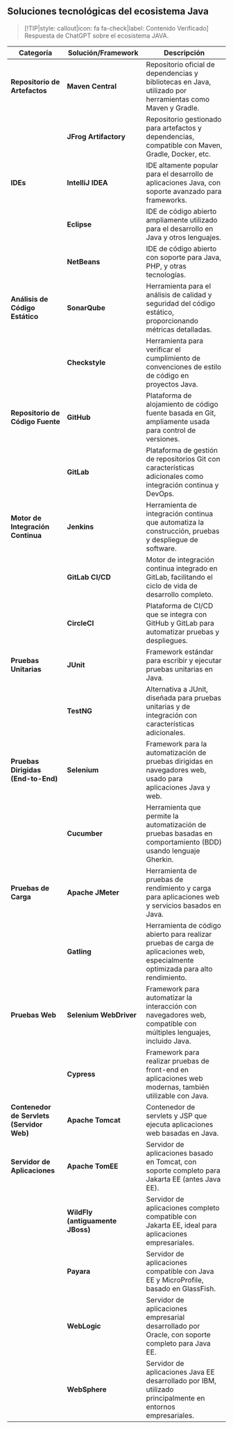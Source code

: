 ## Soluciones tecnológicas del ecosistema Java <!-- {docsify-ignore} -->

> [!TIP|style: callout|icon: fa fa-check|label: Contenido Verificado]
> Respuesta de ChatGPT sobre el ecosistema JAVA.


| **Categoría**                    | **Solución/Framework**        | **Descripción**                                                                                      |
|-----------------------------------|-------------------------------|------------------------------------------------------------------------------------------------------|
| **Repositorio de Artefactos**     | **Maven Central**             | Repositorio oficial de dependencias y bibliotecas en Java, utilizado por herramientas como Maven y Gradle. |
|                                   | **JFrog Artifactory**         | Repositorio gestionado para artefactos y dependencias, compatible con Maven, Gradle, Docker, etc.        |
| **IDEs**                          | **IntelliJ IDEA**             | IDE altamente popular para el desarrollo de aplicaciones Java, con soporte avanzado para frameworks.     |
|                                   | **Eclipse**                   | IDE de código abierto ampliamente utilizado para el desarrollo en Java y otros lenguajes.               |
|                                   | **NetBeans**                  | IDE de código abierto con soporte para Java, PHP, y otras tecnologías.                                 |
| **Análisis de Código Estático**   | **SonarQube**                 | Herramienta para el análisis de calidad y seguridad del código estático, proporcionando métricas detalladas. |
|                                   | **Checkstyle**                | Herramienta para verificar el cumplimiento de convenciones de estilo de código en proyectos Java.       |
| **Repositorio de Código Fuente**  | **GitHub**                    | Plataforma de alojamiento de código fuente basada en Git, ampliamente usada para control de versiones.  |
|                                   | **GitLab**                    | Plataforma de gestión de repositorios Git con características adicionales como integración continua y DevOps. |
| **Motor de Integración Continua** | **Jenkins**                   | Herramienta de integración continua que automatiza la construcción, pruebas y despliegue de software.   |
|                                   | **GitLab CI/CD**              | Motor de integración continua integrado en GitLab, facilitando el ciclo de vida de desarrollo completo. |
|                                   | **CircleCI**                  | Plataforma de CI/CD que se integra con GitHub y GitLab para automatizar pruebas y despliegues.          |
| **Pruebas Unitarias**             | **JUnit**                     | Framework estándar para escribir y ejecutar pruebas unitarias en Java.                                 |
|                                   | **TestNG**                    | Alternativa a JUnit, diseñada para pruebas unitarias y de integración con características adicionales.  |
| **Pruebas Dirigidas (End-to-End)**| **Selenium**                  | Framework para la automatización de pruebas dirigidas en navegadores web, usado para aplicaciones Java y web. |
|                                   | **Cucumber**                  | Herramienta que permite la automatización de pruebas basadas en comportamiento (BDD) usando lenguaje Gherkin. |
| **Pruebas de Carga**              | **Apache JMeter**             | Herramienta de pruebas de rendimiento y carga para aplicaciones web y servicios basados en Java.        |
|                                   | **Gatling**                   | Herramienta de código abierto para realizar pruebas de carga de aplicaciones web, especialmente optimizada para alto rendimiento. |
| **Pruebas Web**                   | **Selenium WebDriver**        | Framework para automatizar la interacción con navegadores web, compatible con múltiples lenguajes, incluido Java. |
|                                   | **Cypress**                   | Framework para realizar pruebas de front-end en aplicaciones web modernas, también utilizable con Java. |
| **Contenedor de Servlets (Servidor Web)** | **Apache Tomcat**             | Contenedor de servlets y JSP que ejecuta aplicaciones web basadas en Java.                              |
| **Servidor de Aplicaciones**      | **Apache TomEE**              | Servidor de aplicaciones basado en Tomcat, con soporte completo para Jakarta EE (antes Java EE).        |
|                                   | **WildFly (antiguamente JBoss)** | Servidor de aplicaciones completo compatible con Jakarta EE, ideal para aplicaciones empresariales.      |
|                                   | **Payara**                    | Servidor de aplicaciones compatible con Java EE y MicroProfile, basado en GlassFish.                    |
|                                   | **WebLogic**                  | Servidor de aplicaciones empresarial desarrollado por Oracle, con soporte completo para Java EE.        |
|                                   | **WebSphere**                 | Servidor de aplicaciones Java EE desarrollado por IBM, utilizado principalmente en entornos empresariales. |